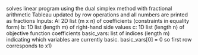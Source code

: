 solves linear program using the dual simplex method with fractional arithmetic
    Tableau  updated by row operations and all numbers are printed as fractions
    Inputs:
      A: 2D list (m x n) of coefficients (constraints in equality form)
      b: 1D list (length m) of right-hand side values
      c: 1D list (length n) of objective function coefficients
      basic_vars: list of indices (length m) indicating which variables are currently basic.
                 basic_vars[0] = 0 so  first row corresponds to x1)
